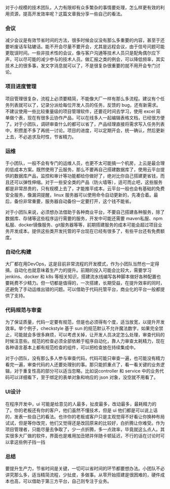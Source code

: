 对于小规模的技术团队，人力有限却有众多繁杂的事情要处理，怎么样更有效的利用资源，提高开发效率呢？这篇文章我分享一些自己的看法。

### 会议

减少会议是有效节省时间的方法，很多时候会议没有那么多重要的内容，甚至于还要听废话车轱辘话。能不开会尽量不要开会，尤其是远程会议，由于信号问题可能更耽误时间。一些非技术性的会议，像与客户沟通等技术人员只是配角偶尔应下声，可以尽可能的减少参与的技术人员。做汇报之类的例会，可以降低频率，其实技术上的很多事，发文字消息就可以了，不是很复杂很重要的就不用开会专门讨论。

### 项目进度管理

项目管理很复杂，流程上必须要精简，不能像大厂一样有那么多流程。建议有个任务列表就可以了，记录分派给每位开发人员的任务，反馈的
bug，还有新需求。不建议使用一些比较重量级的项目管理软件，还要花时间去学习，使用 excel
简单做个表，现在有很多云协作产品，可以在线多人一起编辑表格文档，已经很方便了。对于小团队，调研审查什么的都可以省了，产品经理直接将需求写入任务列表中，积攒差不多了再统一讨论。项目的进度，可以定期开会，统一确认，然后更新上去，不必追求及时性，节省精力。

### 运维

于小团队，一般不会有专门的运维人员，也更不太可能搞一个机房，上云是最合理的低成本方案。既然使用了云服务，那么不要再自己搭建数据库了，使用云平台提供的数据库产品，监控和审计等功能都给你做好了，绝对比你自己搭建更省钱，而且还可以弹性伸缩。对于一些安全类的产品（防火墙等），适可而止吧，这些服务都是非常昂贵的，只有规模上去了，才能推平成本。云平台一般也会有基础的免费安全服务，像漏洞提醒，linux
服务器可以使用命令自动更新的，先凑合着。最后，备份非常重要，服务器自动备份一定要打开，这个钱不能省。

对于小团队来说，必须想办法借助于各种商业平台，不要自己搭建各种服务，除了数据库、存储等这些程序运行需要的服务，开发中可能还需要
maven私服、npm私服、docker镜像服务、git服务器等等，前期搭建服务的成本可能会超过项目业务开发成本。提供这些类开发托管的平台现在已经有很多了，有些平台还有免费额度。

### 自动化构建

大厂都在用DevOps，这是目前非常流程的开发模式，作为小团队当然也一定得搞，自动化也就意味着生产力的提升。前期的投入可能会比较大，需要学习
jenkins、docker 和 k8s 等相关知识，搭建流水线编写各种脚本做好各种配置也要耗费不少精力。但一切都是值得的，一次搭建，长期受益，在提升效率的同时，还避免了手动运维出错的问题。可以借助于代码托管平台，商业化的平台一般都提供了支持。

### 代码规范与审查

为了保证质量，代码一定要有规范，但是也必须得有个度，适当放宽，以提升开发效率。举个例子，checkstyle
基于 sun 的规范默认不允许魔法数字，如果完全禁止，可能就会多很多麻烦，可以考虑关掉，让开发人员决定怎么处理，审查代码的时候注意些。规范的检查必须全部依赖于程序自动化，靠人力审查太耗精力，现在各种语言基本上都有规范检查的组件，可以把检查放在持续集成中。

对于小团队，没有那么多人参与审查代码，代码可能只审查一遍，也可能没有精力看完一遍，审查代码的人还要处理别的事。那只能抓重点了，看一看关键的业务逻辑，对于重复性高的部分可以适当忽略，比如说controller 和 service 中的业务代码可以详细看下，至于绑定的表单对象和响应的 json
对象，没空就不用看了。

### UI设计

在程序开发中，ui 可能是给意见的人最多，扯皮最多，改动最多，最耗精力的了。你的老板还有你的客户，他们虽然不懂技术，但是
ui 他们都是可以说上话的，发表一些自己的看法。也许你的老板或客户只是主观觉得不好看让你换种布局试试，但是等你改完，他们又觉得还是改回原来的比较好，白折腾让你难受。作为项目管理者，只能尽量去争取了，少一点折腾，多一点效率，毕竟就这么点人。其实很多大厂做的软件，界面也是难用加丑陋并伴随卡顿延迟，不行的话在讨论时可以拿这些例子挡一挡

### 总结

要提升生产力，节省时间是关键，一切可以省时间的环节都要想办法。小团队不必讲究那么多，适当精简流程，少扯皮，多做事。从零开始搭建是很困难的，硬件成本也高，可以借助于第三方平台，自己则专注于业务。
   